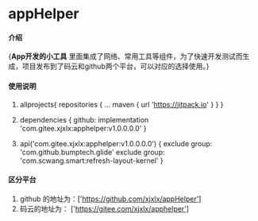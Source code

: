 # appHelper

#### 介绍
{**App开发的小工具**
里面集成了网络、常用工具等组件，为了快速开发测试而生成，项目发布到了码云和github两个平台，可以对应的选择使用。}

#### 使用说明
1.    allprojects{
		repositories {
			...
			maven { url 'https://jitpack.io' }
		}
     }

2.    dependencies {
    	       github: implementation 'com.gitee.xjxlx:apphelper:v1.0.0.0.0'
      }

3.    api('com.gitee.xjxlx:apphelper:v1.0.0.0.0') {
        exclude group: 'com.github.bumptech.glide'
        exclude group: 'com.scwang.smart:refresh-layout-kernel'
      }


#### 区分平台

1.  github 的地址为：['https://github.com/xjxlx/appHelper']   
2.  码云的地址为： ['https://gitee.com/xjxlx/apphelper'] 
